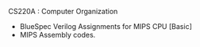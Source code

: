 CS220A : Computer Organization
* BlueSpec Verilog Assignments for MIPS CPU [Basic]
* MIPS Assembly codes.

